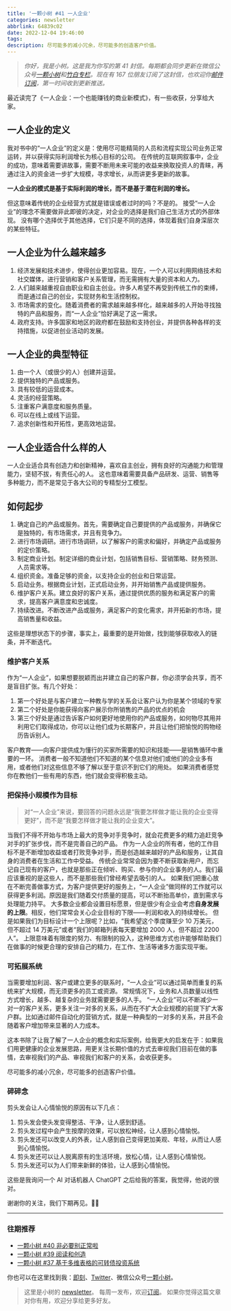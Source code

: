 ```yaml
---
title: '一颗小树 #41 一人企业'
categories: newsletter
abbrlink: 64839c02
date: 2022-12-04 19:46:00
tags:
description: 尽可能多的减小冗余，尽可能多的创造客户价值。
---
```

> *你好，我是小树。这是我为你写的第 41 封信。每期都会同步更新在微信公众号[一颗小树](https://weixin.sogou.com/weixin?query=a_warm_tree)和[竹白专栏](https://xiaoshu.zhubai.love)。现在有 167 位朋友订阅了这封信，也欢迎你[邮件订阅](https://xiaoshu.zhubai.love)，第一时间收到更新推送。*

最近读完了《一人企业：一个也能赚钱的商业新模式》，有一些收获，分享给大家。

## 一人企业的定义

我对书中的“一人企业”的定义是：使用尽可能精简的人员和流程实现公司业务正常运转，并以获得实际利润增长为核心目标的公司。
在传统的互联网叙事中，企业的成功，意味着需要讲故事，需要不断用未来可能的收益来换取投资人的青睐，再通过注入的资金进一步扩大规模，寻求增长，从而讲更多更新的故事。

**一人企业的模式是基于实际利润的增长，而不是基于潜在利润的增长。**

但这意味着传统的企业经营方式就是错误或者过时的吗？不是的。
接受“一人企业”的理念不需要做非此即彼的决定，对企业的选择是我们自己生活方式的外部体现。
没有哪个选择优于其他选择，它们只是不同的选择，体现着我们自身深层次的某些特征。

## 一人企业为什么越来越多

1. 经济发展和技术进步，使得创业更加容易。现在，一个人可以利用网络技术和社交媒体，进行营销和客户关系管理，而无需拥有大量的资本和人力。
2. 人们越来越重视自由职业和自主创业。许多人希望不再受到传统工作的束缚，而是通过自己的创业，实现财务和生活控制权。
3. 市场需求的变化。随着消费者的需求越来越多样化，越来越多的人开始寻找独特的产品和服务，而“一人企业”恰好满足了这一需求。
4. 政府支持。许多国家和地区的政府都在鼓励和支持创业，并提供各种各样的支持措施，以促进创业活动的发展。

## 一人企业的典型特征

1. 由一个人（或很少的人）创建并运营。
2. 提供独特的产品或服务。
3. 具有较低的运营成本。
4. 灵活的经营策略。
5. 注重客户满意度和服务质量。
6. 可以在线上或线下运营。
7. 追求创新性和开拓性，更高效地运营。

## 一人企业适合什么样的人

一人企业适合具有创造力和创新精神，喜欢自主创业，拥有良好的沟通能力和管理能力，坚韧不拔，有责任心的人。
这也意味着需要具备产品研发、运营、销售等多种能力，而不是常见于各大公司的专精型分工模型。

## 如何起步

1. 确定自己的产品或服务。首先，需要确定自己要提供的产品或服务，并确保它是独特的，有市场需求，并且有竞争力。
2. 进行市场调研。进行市场调研，以了解客户的需求和偏好，并确定产品或服务的定价策略。
3. 制定商业计划。制定详细的商业计划，包括销售目标、营销策略、财务预测、人员需求等。
4. 组织资金。准备足够的资金，以支持企业的创业和日常运营。
5. 启动业务。根据商业计划，正式启动业务，并开始销售产品或提供服务。
6. 维护客户关系。建立良好的客户关系，通过提供优质的服务和满足客户的需求，提高客户满意度和忠诚度。
7. 持续改进。不断改进产品或服务，满足客户的变化需求，并开拓新的市场，提高销售量和收益。

这些是理想状态下的步骤，事实上，最重要的是开始做，找到能够获取收入的链条，并不断迭代。

### 维护客户关系

作为“一人企业”，如果想要脱颖而出并建立自己的客户群，你必须学会共享，而不是盲目扩张。有几个好处：

1. 第一个好处是与客户建立一种教与学的关系会让客户认为你是某个领域的专家
2. 第二个好处是你能获得向客户展示你所销售的产品的优点的机会
3. 第三个好处是通过告诉客户如何更好地使用你的产品或服务，如何物尽其用并利用它们取得成功，你可以让他们成为长期客户，并且让他们把愉悦的购物经历告诉别人。

客户教育——向客户提供成为懂行的买家所需要的知识和技能——是销售循环中重要的一环。
消费者一般不知道他们不知道的某个信息对他们或他们的企业多有用，或者他们对这些信息不够了解以至于意识不到它们的用处。
如果消费者感觉你在教他们一些有用的东西，他们就会变得积极主动。

### 把保持小规模作为目标

> 对“一人企业”来说，要回答的问题永远是“我要怎样做才能让我的企业变得更好”，而不是“我要怎样做才能让我的企业变大”。

当我们不得不开始与市场上最大的竞争对手竞争时，就会花费更多的精力追赶竞争对手的扩张步伐，而不是完善自己的产品。
作为一人企业的所有者，他的工作目标不是不断增加收益或者打败竞争对手，而是创造越来越好的产品和服务，让其自身的消费者在生活和工作中受益。
传统企业常常会因为要不断获取新用户，而忘记自己现有的客户，也就是那些正在倾听、购买、参与你的企业事务的人。我们最应该重视的是这些人，而不是那些我们曾经希望去吸引的人。
如果我们把重心放在不断完善做事方式，为客户提供更好的服务上，“一人企业”做同样的工作就可以获得更多利润。原因是我们随着交付质量的提高，可以不断抬高单价，直到需求与处理能力持平。
大多数企业都会设置目标愿景，但是很少有企业会考虑**自身发展的上限**。相反，他们常常会关心企业目标的下限——利润和收入的持续增长。
但是如果我们为目标设计一个上限呢？比如，“我希望这个季度赚至少 10 万美元，但不超过 14 万美元”或者“我们的邮箱列表每天要增加 2000 人，但不超过 2200 人”。
上限意味着有限度的努力、有限制的投入，这种思维方式也许能够帮助我们在做事的时候更合理的安排自己的精力，在工作、生活等诸多方面实现平衡。

### 可拓展系统

当需要增加利润、客户或建立更多的联系时，“一人企业”可以通过简单而重复的系统来扩大规模，而无须更多的员工或资源。
常规情况下，业务和人员数量以线性方式增长，越多、越复杂的业务就需要更多的人手。
“一人企业”可以不断减少一对一的客户关系，更多关注一对多的关系，从而在不扩大企业规模的前提下扩大客户群。比如通过邮件自动化的营销方式，就是一种典型的一对多的关系，并且不会随着客户增加带来显著的人力成本。

这本书除了让我了解了一人企业的概念和实际案例，给我更大的启发在于：如果我们用更健康的企业发展思路，用更关注长期价值的方式去审视我们目前在做的事情，去审视我们的产品、审视我们和客户的关系，会收获更多。

尽可能多的减小冗余，尽可能多的创造客户价值。

### 碎碎念

剪头发会让人心情愉悦的原因有以下几点：

1. 剪头发会使头发变得整洁、干净，让人感到舒适。
2. 剪头发过程中会产生按摩的效果，可以放松神经，让人感到心情愉悦。
3. 剪头发还可以改变人的外表，让人感到自己变得更加美观、年轻，从而让人感到心情愉悦。
4. 剪头发还可以让人脱离原有的生活环境，放松心情，让人感到心情愉悦。
5. 剪头发还可以为人们带来新鲜的体验，让人感到心情愉悦。

这些是我询问一个 AI 对话机器人 ChatGPT 之后给我的答案，我觉得，他说的很对。

谢谢你的关注，我们下期再见。👋🏻

---

### 往期推荐
- [一颗小树 #40 非必要别正常啦](https://mp.weixin.qq.com/s/JxEmVzHBmC94o2mD-cOnQw)
- [一颗小树 #39 阅读和创造](https://mp.weixin.qq.com/s/xglH4LyOvbnPaK09P0nfsg)
- [一颗小树 #37 基于多维表格的可转债投资系统](https://mp.weixin.qq.com/s/Zup4Q6iX5lFxJT1jDpiJWA)

你也可以在这里找到我：[即刻](https://okjk.co/3Vsn5T)、[Twitter](https://twitter.com/yeshu_in_future)、微信公众号[一颗小树](https://weixin.sogou.com/weixin?query=a_warm_tree)。

> 这里是小树的 [newsletter](https://xiaoshu.zhubai.love)。 每周一发布，欢迎[订阅](https://xiaoshu.zhubai.love)。
> 如果你觉得这篇文章对你有用，欢迎分享给更多好友。
